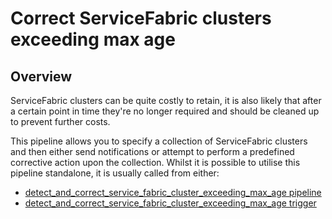 # Correct ServiceFabric clusters exceeding max age

## Overview

ServiceFabric clusters can be quite costly to retain, it is also likely that after a certain point in time they're no longer required and should be cleaned up to prevent further costs.

This pipeline allows you to specify a collection of ServiceFabric clusters and then either send notifications or attempt to perform a predefined corrective action upon the collection.
Whilst it is possible to utilise this pipeline standalone, it is usually called from either:
- [detect_and_correct_service_fabric_cluster_exceeding_max_age pipeline](https://hub.flowpipe.io/mods/turbot/azure_thrifty/pipelines/azure_thrifty.pipeline.detect_and_correct_service_fabric_cluster_exceeding_max_age)
- [detect_and_correct_service_fabric_cluster_exceeding_max_age trigger](https://hub.flowpipe.io/mods/turbot/azure_thrifty/triggers/azure_thrifty.trigger.query.detect_and_correct_service_fabric_cluster_exceeding_max_age)